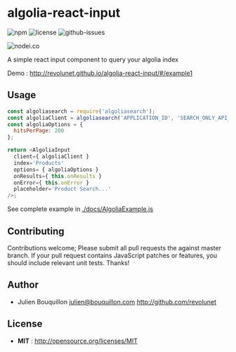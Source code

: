 # algolia-react-input

![npm](https://img.shields.io/npm/v/algolia-react-input.svg) ![license](https://img.shields.io/npm/l/algolia-react-input.svg) ![github-issues](https://img.shields.io/github/issues/revolunet/algolia-react-input.svg)  

![nodei.co](https://nodei.co/npm/algolia-react-input.png?downloads=true&downloadRank=true&stars=true)

A simple react input component to query your algolia index

Demo : http://revolunet.github.io/algolia-react-input/#/example1

## Usage

```js
const algoliasearch = require('algoliasearch');
const algoliaClient = algoliasearch('APPLICATION_ID', 'SEARCH_ONLY_API_KEY');
const algoliaOptions = {
  hitsPerPage: 200
};

return <AlgoliaInput
  client={ algoliaClient }
  index='Products'
  options= { algoliaOptions }
  onResults={ this.onResults }
  onError={ this.onError }
  placeholder='Product Search...'
/>;

```

See complete example in [./docs/AlgoliaExample.js](./docs/AlgoliaExample.js)


## Contributing

Contributions welcome; Please submit all pull requests the against master branch. If your pull request contains JavaScript patches or features, you should include relevant unit tests. Thanks!

## Author
 - Julien Bouquillon <julien@bouquillon.com> http://github.com/revolunet

## License

 - **MIT** : http://opensource.org/licenses/MIT
